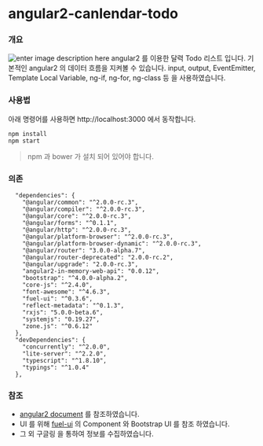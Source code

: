 # angular2-canlendar-todo
### 개요
![enter image description here](http://i65.tinypic.com/v8m0qt.png)
angular2 를 이용한 달력 Todo 리스트 입니다.  기본적인 angular2 의 데이터 흐름을 지켜볼 수 있습니다. input, output, EventEmitter, Template Local Variable, ng-if, ng-for, ng-class 등 을 사용하였습니다.

### 사용법
아래 명령어를 사용하면 http://localhost:3000 에서 동작합니다.
```
npm install
npm start
```
>npm 과 bower 가 설치 되어 있어야 합니다.

### 의존
```
  "dependencies": {
    "@angular/common": "^2.0.0-rc.3",
    "@angular/compiler": "^2.0.0-rc.3",
    "@angular/core": "^2.0.0-rc.3",
    "@angular/forms": "^0.1.1",
    "@angular/http": "^2.0.0-rc.3",
    "@angular/platform-browser": "^2.0.0-rc.3",
    "@angular/platform-browser-dynamic": "^2.0.0-rc.3",
    "@angular/router": "3.0.0-alpha.7",
    "@angular/router-deprecated": "2.0.0-rc.2",
    "@angular/upgrade": "2.0.0-rc.3",
    "angular2-in-memory-web-api": "0.0.12",
    "bootstrap": "^4.0.0-alpha.2",
    "core-js": "^2.4.0",
    "font-awesome": "^4.6.3",
    "fuel-ui": "^0.3.6",
    "reflect-metadata": "^0.1.3",
    "rxjs": "5.0.0-beta.6",
    "systemjs": "0.19.27",
    "zone.js": "^0.6.12"
  },
  "devDependencies": {
    "concurrently": "^2.0.0",
    "lite-server": "^2.2.0",
    "typescript": "^1.8.10",
    "typings": "^1.0.4"
  },
```

### 참조
- [angular2 document](https://angular.io/docs/ts/latest/) 를 참조하였습니다.
-  UI 를 위해 [fuel-ui](https://github.com/FuelInteractive/fuel-ui) 의 Component 와 Bootstrap UI 를 참조 하였습니다.
- 그 외 구글링 을 통하여 정보를 수집하였습니다.
